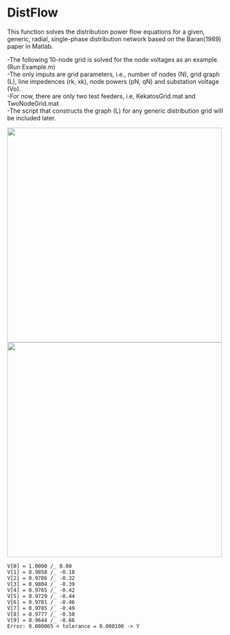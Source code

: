 # DistFlow
This function solves the distribution power flow equations for a given, generic, radial, single-phase distribution network based on the Baran(1989) paper in Matlab.

-The following 10-node grid is solved for the node voltages as an example. (Run Example.m) <br />
-The only imputs are grid parameters, i.e., number of nodes (N), grid graph (L), line impedences (rk, xk), node powers (pN, qN) and substation voltage (Vo). <br />
-For now, there are only two test feeders, i.e, KekatosGrid.mat and TwoNodeGrid.mat  <br/>
-The script that constructs the graph (L) for any generic distribution grid will be included later.  <br/>

<img src="https://user-images.githubusercontent.com/85322612/143179629-2f3a13f9-c82e-4697-ac8d-dddb0a558148.png" width="500"> 
<img src="https://user-images.githubusercontent.com/85322612/143179631-a30210c0-07bc-454b-a3a3-f3c76a9d260f.png" width="500">

```
V[0] = 1.0000 /_ 0.00
V[1] = 0.9858 /_ -0.18
V[2] = 0.9786 /_ -0.32
V[3] = 0.9804 /_ -0.39
V[4] = 0.9765 /_ -0.42
V[5] = 0.9729 /_ -0.44
V[6] = 0.9781 /_ -0.46
V[7] = 0.9785 /_ -0.49
V[8] = 0.9777 /_ -0.50
V[9] = 0.9644 /_ -0.66
Error: 0.000065 < tolerance = 0.000100 -> Y
```

